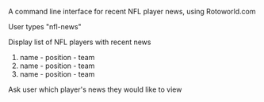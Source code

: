 A command line interface for recent NFL player news, using Rotoworld.com

User types "nfl-news"

Display list of NFL players with recent news

1. name - position - team
2. name - position - team
3. name - position - team

Ask user which player's news they would like to view